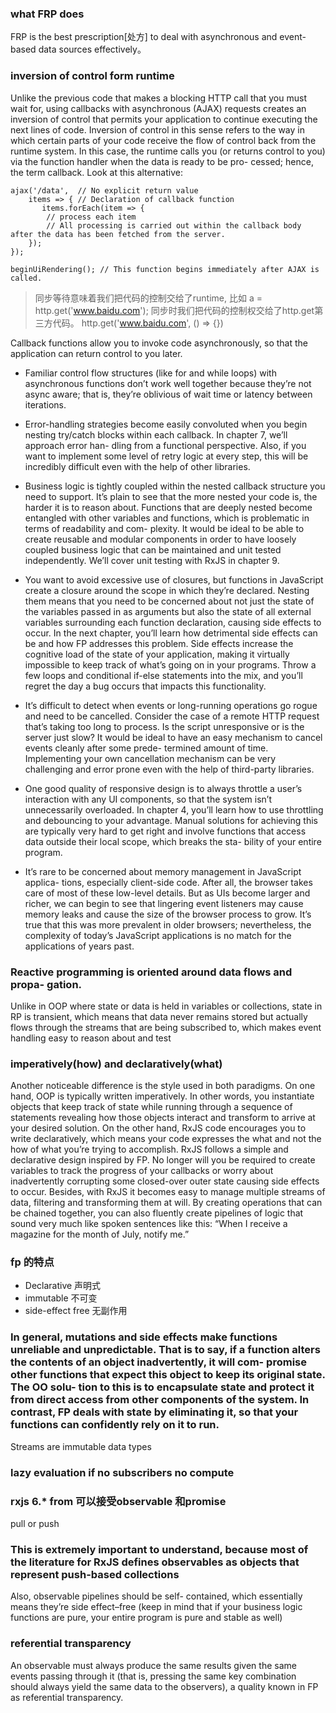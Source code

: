 ### what FRP does
FRP is the best prescription[处方] to deal with asynchronous and event-based data sources effectively。

### inversion of control form runtime
Unlike the previous code that makes a blocking HTTP call that you must wait for, using callbacks with asynchronous (AJAX) requests creates an inversion of control that permits your application to continue executing the next lines of code. Inversion of control in this sense refers to the way in which certain parts of your code receive the flow of control back from the runtime system. In this case, the runtime calls you (or returns control to you) via the function handler when the data is ready to be pro- cessed; hence, the term callback. Look at this alternative:

```
ajax('/data',  // No explicit return value
    items => { // Declaration of callback function
       items.forEach(item => {
        // process each item 
        // All processing is carried out within the callback body after the data has been fetched from the server.
    }); 
});

beginUiRendering(); // This function begins immediately after AJAX is called.
```

> 同步等待意味着我们把代码的控制交给了runtime, 比如  a = http.get('www.baidu.com'); 同步时我们把代码的控制权交给了http.get第三方代码。
http.get('www.baidu.com', () => {})

Callback functions allow you to invoke code asynchronously, so that the application can return control to you later.

* Familiar control flow structures (like for and while loops) with asynchronous functions don’t work well together because they’re not async aware; that is, they’re oblivious of wait time or latency between iterations.
* Error-handling strategies become easily convoluted when you begin nesting try/catch blocks within each callback. In chapter 7, we’ll approach error han- dling from a functional perspective. Also, if you want to implement some level of retry logic at every step, this will be incredibly difficult even with the help of other libraries.
* Business logic is tightly coupled within the nested callback structure you need to support. It’s plain to see that the more nested your code is, the harder it is to reason about. Functions that are deeply nested become entangled with other variables and functions, which is problematic in terms of readability and com- plexity. It would be ideal to be able to create reusable and modular components in order to have loosely coupled business logic that can be maintained and unit tested independently. We’ll cover unit testing with RxJS in chapter 9.
* You want to avoid excessive use of closures, but functions in JavaScript create a closure around the scope in which they’re declared. Nesting them means that you need to be concerned about not just the state of the variables passed in as arguments but also the state of all external variables surrounding each function declaration, causing side effects to occur. In the next chapter, you’ll learn how detrimental side effects can be and how FP addresses this problem. Side effects increase the cognitive load of the state of your application, making it virtually impossible to keep track of what’s going on in your programs. Throw a few loops and conditional if-else statements into the mix, and you’ll regret the day a bug occurs that impacts this functionality.
* It’s difficult to detect when events or long-running operations go rogue and need to be cancelled. Consider the case of a remote HTTP request that’s taking too long to process. Is the script unresponsive or is the server just slow? It would be ideal to have an easy mechanism to cancel events cleanly after some prede- termined amount of time. Implementing your own cancellation mechanism can be very challenging and error prone even with the help of third-party libraries.
* One good quality of responsive design is to always throttle a user’s interaction with any UI components, so that the system isn’t unnecessarily overloaded. In chapter 4, you’ll learn how to use throttling and debouncing to your advantage. Manual solutions for achieving this are typically very hard to get right and involve functions that access data outside their local scope, which breaks the sta- bility of your entire program.

* It’s rare to be concerned about memory management in JavaScript applica- tions, especially client-side code. After all, the browser takes care of most of these low-level details. But as UIs become larger and richer, we can begin to see that lingering event listeners may cause memory leaks and cause the size of the browser process to grow. It’s true that this was more prevalent in older browsers; nevertheless, the complexity of today’s JavaScript applications is no match for the applications of years past.

### Reactive programming is oriented around data flows and propa- gation.

Unlike in OOP where state or data is held in variables or collections, state in RP is transient, which means that data never remains stored but actually flows through the streams that are being subscribed to, which makes event handling easy to reason about and test

### imperatively(how) and declaratively(what)
Another noticeable difference is the style used in both paradigms. On one hand, OOP is typically written imperatively. In other words, you instantiate objects that keep track of state while running through a sequence of statements revealing how those objects interact and transform to arrive at your desired solution.
On the other hand, RxJS code encourages you to write declaratively, which means your code expresses the what and not the how of what you’re trying to accomplish. RxJS follows a simple and declarative design inspired by FP. No longer will you be required to create variables to track the progress of your callbacks or worry about inadvertently corrupting some closed-over outer state causing side effects to occur. Besides, with RxJS it becomes easy to manage multiple streams of data, filtering and transforming them at will. By creating operations that can be chained together, you can also fluently create pipelines of logic that sound very much like spoken sentences like this: “When I receive a magazine for the month of July, notify me.”

### fp 的特点
* Declarative 声明式
* immutable 不可变
* side-effect free 无副作用
### In general, mutations and side effects make functions unreliable and unpredictable. That is to say, if a function alters the contents of an object inadvertently, it will com- promise other functions that expect this object to keep its original state. The OO solu- tion to this is to encapsulate state and protect it from direct access from other components of the system. In contrast, FP deals with state by eliminating it, so that your functions can confidently rely on it to run.

Streams are immutable data types

### lazy evaluation if no subscribers no compute

### rxjs 6.* from 可以接受observable 和promise

pull or push
### This is extremely important to understand, because most of the literature for RxJS defines observables as objects that represent push-based collections

Also, observable pipelines should be self- contained, which essentially means they’re side effect–free (keep in mind that if your business logic functions are pure, your entire program is pure and stable as well)

### referential transparency
An observable must always produce the same results given the same events passing through it (that is, pressing the same key combination should always yield the same data to the observers), a quality known in FP as referential transparency.